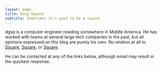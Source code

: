 ```yaml
---
layout: page
title: Doug Square
subtitle: Sometimes it's good to be a square
---
```


dgsq is a computer engineer residing somewhere in Middle America. He has worked with teams at several large tech companies in the past, but all opinions expressed on this blog are purely his own. No relation at all to [Square](https://en.wikipedia.org/wiki/Square_Enix), [Square](https://en.wikipedia.org/wiki/Square_(financial_services)), or [Square](https://en.wikipedia.org/wiki/Square).

He can be contacted at any of the links below, although email may result in the quickest response.